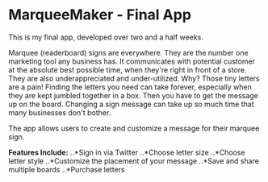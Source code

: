 # MarqueeMaker - Final App

This is my final app, developed over two and a half weeks.

Marquee (readerboard) signs are everywhere. They are the number one marketing tool 
any business has. It communicates with potential customer at the absolute best possible time, 
when they're right in front of a store. They are also underappreciated and under-utilized.
Why? Those tiny letters are a pain! Finding the letters you need can take forever, especially when 
they are kept jumbled together in a box. Then you have to get the message up on the board.
Changing a sign message can take up so much time that many businesses don't bother. 

The app allows users to create and customize a message for their marquee sign.

**Features Include:**
..*Sign in via Twitter
..*Choose letter size
..*Choose letter style
..*Customize the placement of your message
..*Save and share multiple boards
..*Purchase letters 

